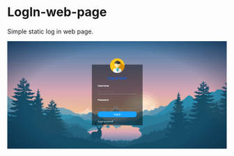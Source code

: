 # LogIn-web-page
  Simple static log in web page.
  
  ![](https://raw.githubusercontent.com/maheshgawande/screenshots/master/LoginAndSignup/LoginAndSignup(ss).png?token=AGPFVSXOBMOS4WYFON5VHP25HRQ7O)

